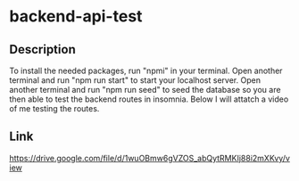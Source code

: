 # backend-api-test

## Description
To install the needed packages, run "npmi" in your terminal. Open another terminal and run "npm run start" to start your localhost server. Open another terminal and run "npm run seed" to seed the database so you are then able to test the backend routes in insomnia. Below I will attatch a video of me testing the routes.

## Link
https://drive.google.com/file/d/1wuOBmw6gVZOS_abQytRMKIj88i2mXKvy/view
